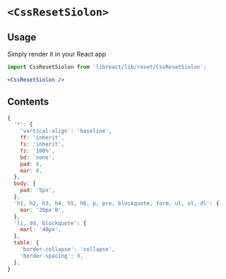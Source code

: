 # `<CssResetSiolon>`

## Usage

Simply render it in your React app

```jsx
import CssResetSiolon from 'libreact/lib/reset/CssResetSiolon';

<CssResetSiolon />
```

## Contents

```js
{
  '*': {
    'vertical-align': 'baseline',
    ff: 'inherit',
    fs: 'inherit',
    fz: '100%',
    bd: 'none',
    pad: 0,
    mar: 0,
  },
  body: {
    pad: '5px',
  },
  'h1, h2, h3, h4, h5, h6, p, pre, blockquote, form, ul, ol, dl': {
    mar: '20px 0',
  },
  'li, dd, blockquote': {
    marl: '40px',
  },
  table: {
    'border-collapse': 'collapse',
    'border-spacing': 0,
  },
}
```
